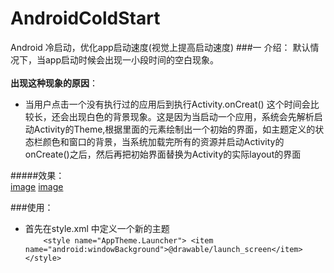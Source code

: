 # AndroidColdStart
Android 冷启动，优化app启动速度(视觉上提高启动速度)
###一 介绍：
默认情况下，当app启动时候会出现一小段时间的空白现象。<br>
<br>**出现这种现象的原因**：

*  当用户点击一个没有执行过的应用后到执行Activity.onCreat() 这个时间会比较长，还会出现白色的背景现象。这是因为当启动一个应用，系统会先解析启动Activity的Theme,根据里面的元素绘制出一个初始的界面，如主题定义的状态栏颜色和窗口的背景，当系统加载完所有的资源并启动Activity的onCreate()之后，然后再把初始界面替换为Activity的实际layout的界面

#####效果：<br>
[image](https://github.com/hyr0318/AndroidColdStart/blob/master/image/no_coldstart.gif)  [image](https://github.com/hyr0318/AndroidColdStart/blob/master/image/coldstart.gif)

###使用：
*	首先在style.xml 中定义一个新的主题<br>`    <style name="AppTheme.Launcher">
        <item name="android:windowBackground">@drawable/launch_screen</item>
    </style>`

